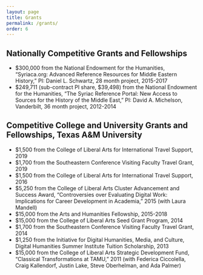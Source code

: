 ```yaml
---
layout: page
title: Grants
permalink: /grants/
order: 6
---
```


## Nationally Competitive Grants and Fellowships
- $300,000 from the National Endowment for the Humanities, “Syriaca.org: Advanced Reference Resources for Middle Eastern History,” 
PI: Daniel L. Schwartz, 28 month project, 2015-2017
- $249,711 (sub-contract PI share, $39,498) from the National Endowment for the Humanities, “The Syriac Reference Portal: 
New Access to Sources for the History of the Middle East,” PI: David A. Michelson, Vanderbilt, 36 month project, 2012-2014


## Competitive College and University Grants and Fellowships, Texas A&M University
- $1,500 from the College of Liberal Arts for International Travel Support, 2019
- $1,700 from the Southeastern Conference Visiting Faculty Travel Grant, 2019
- $1,500 from the College of Liberal Arts for International Travel Support, 2016
- $5,250 from the College of Liberal Arts Cluster Advancement and Success Award, “Controversies over Evaluating Digital Work: Implications for Career Development in Academia,” 2015 (with Laura Mandell)
- $15,000 from the Arts and Humanities Fellowship, 2015-2018
- $15,000 from the College of Liberal Arts Seed Grant Program, 2014
- $1,700 from the Southeastern Conference Visiting Faculty Travel Grant, 2014
- $1,250 from the Initiative for Digital Humanities, Media, and Culture, Digital Humanities Summer Institute Tuition Scholarship, 2013
- $15,000 from the College of Liberal Arts Strategic Development Fund, “Classical Transformations at TAMU,” 2011 (with Federica Ciccolella, Craig Kallendorf, Justin Lake, Steve Oberhelman, and Ada Palmer)


[jekyll-organization]: https://github.com/jekyll
